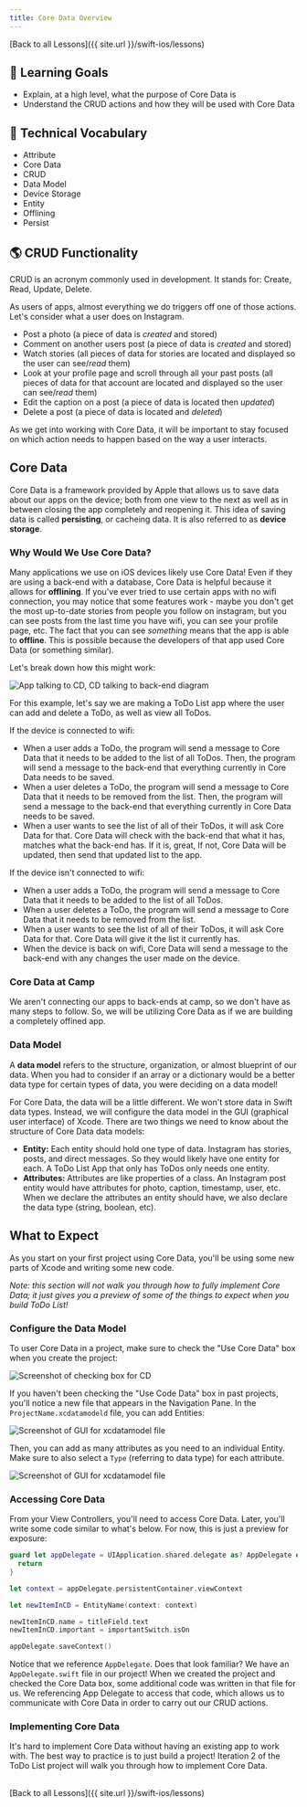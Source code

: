 ```yaml
---
title: Core Data Overview
---
```


[Back to all Lessons]({{ site.url }}/swift-ios/lessons)

## 🎯 Learning Goals

* Explain, at a high level, what the purpose of Core Data is
* Understand the CRUD actions and how they will be used with Core Data

## 📗 Technical Vocabulary

- Attribute
- Core Data
- CRUD
- Data Model
- Device Storage
- Entity
- Offlining
- Persist

## 🌎 CRUD Functionality

CRUD is an acronym commonly used in development. It stands for: Create, Read,  Update, Delete.

As users of apps, almost everything we do triggers off one of those actions. Let's consider what a user does on Instagram.

- Post a photo (a piece of data is _created_ and stored)
- Comment on another users post (a piece of data is _created_ and stored)
- Watch stories (all pieces of data for stories are located and displayed so the user can see/_read_ them)
- Look at your profile page and scroll through all your past posts (all pieces of data for that account are located and displayed so the user can see/_read_ them)
- Edit the caption on a post (a piece of data is located then _updated_)
- Delete a post (a piece of data is located and _deleted_)

As we get into working with Core Data, it will be important to stay focused on which action needs to happen based on the way a user interacts.

## Core Data

Core Data is a framework provided by Apple that allows us to save data about our apps on the device; both from one view to the next as well as in between closing the app completely and reopening it. This idea of saving data is called **persisting**, or cacheing data. It is also referred to as **device storage**.

### Why Would We Use Core Data?

Many applications we use on iOS devices likely use Core Data! Even if they are using a back-end with a database, Core Data is helpful because it allows for **offlining**. If you've ever tried to use certain apps with no wifi connection, you may notice that some features work - maybe you don't get the most up-to-date stories from people you follow on instagram, but you can see posts from the last time you have wifi, you can see your profile page, etc. The fact that you can see _something_ means that the app is able to **offline**. This is possible because the developers of that app used Core Data (or something similar).

Let's break down how this might work:

<img class="medium" alt="App talking to CD, CD talking to back-end diagram" src="{{ site.url }}/swift-ios/lessons/core-data-intro/assets/cd-flow.png">

For this example, let's say we are making a ToDo List app where the user can add and delete a ToDo, as well as view all ToDos.

If the device is connected to wifi:
- When a user adds a ToDo, the program will send a message to Core Data that it needs to be added to the list of all ToDos. Then, the program will send a message to the back-end that everything currently in Core Data needs to be saved.
- When a user deletes a ToDo, the program will send a message to Core Data that it needs to be removed from the list. Then, the program will send a message to the back-end that everything currently in Core Data needs to be saved.
- When a user wants to see the list of all of their ToDos, it will ask Core Data for that. Core Data will check with the back-end that what it has, matches what the back-end has. If it is, great, If not, Core Data will be updated, then send that updated list to the app.

If the device isn't connected to wifi:
- When a user adds a ToDo, the program will send a message to Core Data that it needs to be added to the list of all ToDos.
- When a user deletes a ToDo, the program will send a message to Core Data that it needs to be removed from the list.
- When a user wants to see the list of all of their ToDos, it will ask Core Data for that. Core Data will give it the list it currently has.
- When the device is back on wifi, Core Data will send a message to the back-end with any changes the user made on the device.

### Core Data at Camp

We aren't connecting our apps to back-ends at camp, so we don't have as many steps to follow. So, we will be utilizing Core Data as if we are building a completely offined app.

### Data Model

A **data model** refers to the structure, organization, or almost blueprint of our data. When you had to consider if an array or a dictionary would be a better data type for certain types of data, you were deciding on a data model!

For Core Data, the data will be a little different. We won't store data in Swift data types. Instead, we will configure the data model in the GUI (graphical user interface) of Xcode. There are two things we need to know about the structure of Core Data data models:

- **Entity:** Each entity should hold one type of data. Instagram has stories, posts, and direct messages. So they would likely have one entity for each. A ToDo List App that only has ToDos only needs one entity.
- **Attributes:** Attributes are like properties of a class. An Instagram post entity would have attributes for photo, caption, timestamp, user, etc. When we declare the attributes an entity should have, we also declare the data type (string, boolean, etc).

## What to Expect

As you start on your first project using Core Data, you'll be using some new parts of Xcode and writing some new code.

_Note: this section will not walk you through how to fully implement Core Data; it just gives you a preview of some of the things to expect when you build ToDo List!_

### Configure the Data Model

To user Core Data in a project, make sure to check the "Use Core Data" box when you create the project:

<img class="small" alt="Screenshot of checking box for CD" src="{{ site.url }}/swift-ios/lessons/core-data-intro/assets/cd1.png">

If you haven't been checking the "Use Code Data" box in past projects, you'll notice a new file that appears in the Navigation Pane. In the `ProjectName.xcdatamodeld` file, you can add Entities:

<img class="medium" alt="Screenshot of GUI for xcdatamodel file" src="{{ site.url }}/swift-ios/lessons/core-data-intro/assets/cd2.png">

Then, you can add as many attributes as you need to an individual Entity. Make sure to also select a `Type` (referring to data type) for each attribute.

<img class="medium" alt="Screenshot of GUI for xcdatamodel file" src="{{ site.url }}/swift-ios/lessons/core-data-intro/assets/cd3.png">

### Accessing Core Data

From your View Controllers, you'll need to access Core Data. Later, you'll write some code similar to what's below. For now, this is just a preview for exposure:

```swift
guard let appDelegate = UIApplication.shared.delegate as? AppDelegate else {
  return
}

let context = appDelegate.persistentContainer.viewContext

let newItemInCD = EntityName(context: context)

newItemInCD.name = titleField.text
newItemInCD.important = importantSwitch.isOn

appDelegate.saveContext()
```

Notice that we reference `AppDelegate`. Does that look familiar? We have an `AppDelegate.swift` file in our project! When we created the project and checked the Core Data box, some additional code was written in that file for us. We referencing App Delegate to access that code, which allows us to communicate with Core Data in order to carry out our CRUD actions.

### Implementing Core Data

It's hard to implement Core Data without having an existing app to work with. The best way to practice is to just build a project! Iteration 2 of the ToDo List project will walk you through how to implement Core Data.

<br>
[Back to all Lessons]({{ site.url }}/swift-ios/lessons)
